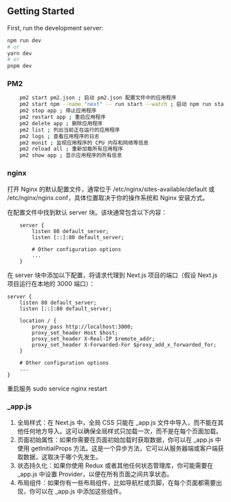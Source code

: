 ## Getting Started

First, run the development server:

```bash
npm run dev
# or
yarn dev
# or
pnpm dev
```

### PM2

```bash
    pm2 start pm2.json ; 启动 pm2.json 配置文件中的应用程序
    pm2 start npm --name "next" -- run start --watch ; 启动 npm run start命令
    pm2 stop app ; 停止应用程序
    pm2 restart app ; 重启应用程序
    pm2 delete app ; 删除应用程序
    pm2 list ; 列出当前正在运行的应用程序
    pm2 logs ; 查看应用程序的日志
    pm2 monit ; 监视应用程序的 CPU 内存和网络等信息
    pm2 reload all ; 重新加载所有应用程序
    pm2 show app ; 显示应用程序的所有信息
```

### nginx

打开 Nginx 的默认配置文件，通常位于 /etc/nginx/sites-available/default 或 /etc/nginx/nginx.conf，具体位置取决于你的操作系统和
Nginx 安装方式。

在配置文件中找到默认 server 块。该块通常包含以下内容：

```
    server {
        listen 80 default_server;
        listen [::]:80 default_server;
    
        # Other configuration options
        ...
    }

```

在 server 块中添加以下配置，将请求代理到 Next.js 项目的端口（假设 Next.js 项目运行在本地的 3000 端口）：

```
server {
    listen 80 default_server;
    listen [::]:80 default_server;

    location / {
        proxy_pass http://localhost:3000;
        proxy_set_header Host $host;
        proxy_set_header X-Real-IP $remote_addr;
        proxy_set_header X-Forwarded-For $proxy_add_x_forwarded_for;
    }

    # Other configuration options
    ...
}
```

重启服务 sudo service nginx restart

### _app.js

1. 全局样式：在 Next.js 中，全局 CSS 只能在 _app.js 文件中导入，而不能在其他任何地方导入。这可以确保全局样式只加载一次，而不是在每个页面加载。
3. 页面初始属性：如果你需要在页面初始加载时获取数据，你可以在 _app.js 中使用 getInitialProps
   方法。这是一个异步方法，它可以从服务器端或客户端获取数据，这取决于哪个先发生。
5. 状态持久化：如果你使用 Redux 或者其他任何状态管理库，你可能需要在 _app.js 中设置 Provider，以便在所有页面之间共享状态。
7. 布局组件：如果你有一些布局组件，比如导航栏或页脚，在每个页面都需要出现，你可以在 _app.js 中添加这些组件。
